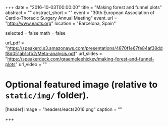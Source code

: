 +++
date = "2016-10-03T00:00:00"
title = "Making forest and funnel plots"
abstract = ""
abstract_short = ""
event = "30th European Association of Cardio-Thoracic Surgery Annual Meeting"
event_url = "http://www.eacts.org"
location = "Barcelona, Spain"

selected = false
math = false

url_pdf = "https://speakerd.s3.amazonaws.com/presentations/4870f1e67fe84af38ddf8d051ab1cfb2/Meta-analysis.pdf"
url_slides = "https://speakerdeck.com/graemeleehickey/making-forest-and-funnel-plots"
url_video = ""

# Optional featured image (relative to `static/img/` folder).
[header]
image = "headers/eacts2016.png"
caption = ""

+++
